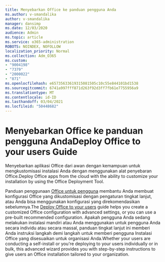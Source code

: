 ```yaml
---
title: Menyebarkan Office ke panduan pengguna Anda
ms.author: v-smandalika
author: v-smandalika
manager: dansimp
ms.date: 12/03/2020
audience: Admin
ms.topic: article
ms.service: o365-administration
ROBOTS: NOINDEX, NOFOLLOW
localization_priority: Normal
ms.collection: Adm_O365
ms.custom:
- "9004198"
- "7379"
- "2000022"
- "871"
ms.openlocfilehash: e65735633619315081505c10c55e844101bd1538
ms.sourcegitcommit: 6741a997fff871d263f92d3ff7fb61e7755956a9
ms.translationtype: MT
ms.contentlocale: id-ID
ms.lasthandoff: 03/04/2021
ms.locfileid: "50448682"
---
```

# <a name="deploy-office-to-your-users-guide"></a><span data-ttu-id="5a7f1-102">Menyebarkan Office ke panduan pengguna Anda</span><span class="sxs-lookup"><span data-stu-id="5a7f1-102">Deploy Office to your users Guide</span></span>

<span data-ttu-id="5a7f1-103">Menyebarkan aplikasi Office dari awan dengan kemampuan untuk mengkustomisasi instalasi Anda dengan menggunakan alat penyebaran Office.</span><span class="sxs-lookup"><span data-stu-id="5a7f1-103">Deploy Office apps from the cloud with the ability to customize your installation by using the Office Deployment Tool.</span></span>

<span data-ttu-id="5a7f1-104">Panduan penggunaan [Office untuk pengguna](https://go.microsoft.com/fwlink/?linkid=2146451) membantu Anda membuat konfigurasi Office yang dikustomisasi dengan pengaturan tingkat lanjut, atau Anda bisa menggunakan konfigurasi yang direkomendasikan sebelumnya.</span><span class="sxs-lookup"><span data-stu-id="5a7f1-104">The [Deploy Office to your users](https://go.microsoft.com/fwlink/?linkid=2146451) guide helps you create a customized Office configuration with advanced settings, or you can use a pre-built recommended configuration.</span></span> <span data-ttu-id="5a7f1-105">Apakah pengguna Anda sedang melakukan instalasi mandiri atau Anda menggunakan untuk pengguna Anda secara individu atau secara massal, panduan tingkat lanjut ini memberi Anda instruksi langkah demi langkah untuk memberi pengguna Instalasi Office yang disesuaikan untuk organisasi Anda.</span><span class="sxs-lookup"><span data-stu-id="5a7f1-105">Whether your users are conducting a self-install or you're deploying to your users individually or in bulk, this advanced wizard provides you with step-by-step instructions to give users an Office installation tailored to your organization.</span></span>
